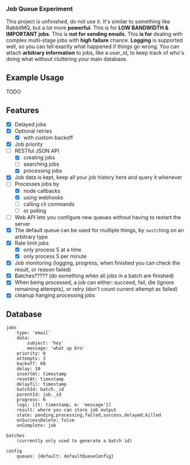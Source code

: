 ### Job Queue Experiment
This project is unfinished, do not use it.
It's similar to something like RabbitMQ, but a lot more **powerful**.
This is for **LOW BANDWIDTH & IMPORTANT jobs**.
This is **not for sending emails**.
This **is for** dealing with complex multi-stage jobs with **high failure** chance.
**Logging** is supported well, so you can tell exactly what happened if things go wrong.
You can attach **arbitrary information** to jobs, like a user_id, to keep track of who's doing what without cluttering your main database.

## Example Usage
TODO

## Features
* [x] Delayed jobs
* [x] Optional retries
	* [x] with custom backoff
* [x] Job priority
* [ ] RESTful JSON API
	* [x] creating jobs
	* [ ] searching jobs
	* [x] processing jobs
* [x] Job data is kept, keep all your job history here and query it whenever
* [ ] Processes jobs by
	* [x] node callbacks
	* [x] using webhooks
	* [ ] calling cli commands
	* [ ] or polling
* [ ] Web API lets you configure new queues without having to restart the server
* [x] The default queue can be used for multiple things, by `switch`ing on an arbitrary type
* [x] Rate limit jobs
	* [x] only process 5 at a time
	* [x] only process 5 per minute
* [x] Job monitoring (logging, progress, when finished you can check the result, or reason failed)
* [x] Batches????? (do something when all jobs in a batch are finished)
* [x] When being processed, a job can either: succeed, fail, die (ignore remaining attempts), or retry (don't count current attempt as failed)
* [x] cleanup hanging processing jobs

## Database
	jobs
		type: 'email'
		data:
			subject: 'hey'
			message: 'what up bro'
		priority: 0
		attempts: 3
		backoff: 60
		delay: 10
		insertAt: timestamp
		resetAt: timestamp
		delayTil: timestamp
		batchId: batch._id
		parentId: job._id
		progress: 0
		logs: [{t: timestamp, m: 'message'}]
		result: where you can store job output
		state: pending,processing,failed,success,delayed,killed
		onSuccessDelete: false
		onComplete: job

	batches
		(currently only used to generate a batch id)

	config
		queues: {default: defaultQueueConfig}
